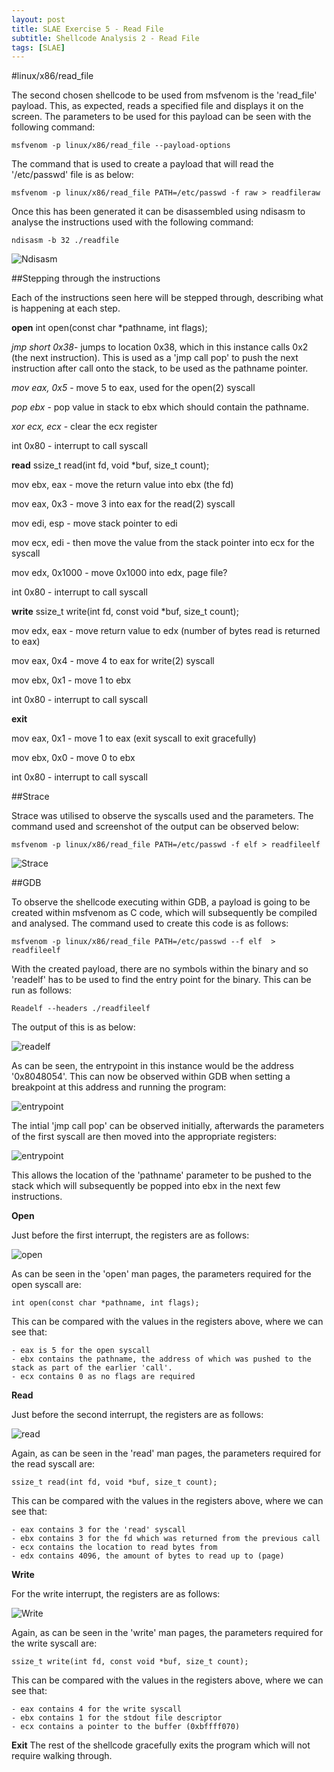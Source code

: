 ```yaml
---
layout: post
title: SLAE Exercise 5 - Read File
subtitle: Shellcode Analysis 2 - Read File
tags: [SLAE]
---
```


#linux/x86/read_file

The second chosen shellcode to be used from msfvenom is the 'read_file' payload. This, as expected, reads a specified file and displays it on the screen. The parameters to be used for this payload can be seen with the following command:

	msfvenom -p linux/x86/read_file --payload-options
	
The command that is used to create a payload that will read the '/etc/passwd' file is as below:

	msfvenom -p linux/x86/read_file PATH=/etc/passwd -f raw > readfileraw

Once this has been generated it can be disassembled using ndisasm to analyse the instructions used with the following command:

	ndisasm -b 32 ./readfile

![Ndisasm](https://raw.githubusercontent.com/14Deep/14deep.github.io/master/_posts/Images/EX5/part2/Ndisasm.png)

##Stepping through the instructions

Each of the instructions seen here will be stepped through, describing what is happening at each step. 



**open**  int open(const char *pathname, int flags);

*jmp short 0x38*- jumps to location 0x38, which in this instance calls 0x2 (the next instruction). This is used as a 'jmp call pop' to push the next instruction after call onto the stack, to be used as the pathname pointer.

*mov eax, 0x5* - move 5 to eax, used for the open(2) syscall

*pop ebx* - pop value in stack to ebx which should contain the pathname. 

*xor ecx, ecx* - clear the ecx register 

int 0x80 - interrupt to call syscall



**read**  ssize_t read(int fd, void *buf, size_t count);

mov ebx, eax - move the return value into ebx (the fd)

mov eax, 0x3 - move 3 into eax for the read(2) syscall

mov edi, esp - move stack pointer to edi

mov ecx, edi - then move the value from the stack pointer into ecx for the syscall

mov edx, 0x1000 - move 0x1000 into edx, page file? 

int 0x80 - interrupt to call syscall


 
**write**  ssize_t write(int fd, const void *buf, size_t count);

mov edx, eax - move return value to edx (number of bytes read is returned to eax)

mov eax, 0x4 - move 4 to eax for write(2) syscall

mov ebx, 0x1 - move 1 to ebx

int 0x80 - interrupt to call syscall



**exit**

mov eax, 0x1 - move 1 to eax (exit syscall to exit gracefully)

mov ebx, 0x0 - move 0 to ebx

int 0x80 - interrupt to call syscall




##Strace

Strace was utilised to observe the syscalls used and the parameters. The command used and screenshot of the output can be observed below:

	msfvenom -p linux/x86/read_file PATH=/etc/passwd -f elf > readfileelf

![Strace](https://raw.githubusercontent.com/14Deep/14deep.github.io/master/_posts/Images/EX5/part2/strace.png)


##GDB

To observe the shellcode executing within GDB, a payload is going to be created within msfvenom as C code, which will subsequently be compiled and analysed. The command used to create this code is as follows:

	msfvenom -p linux/x86/read_file PATH=/etc/passwd --f elf  > readfileelf

With the created payload, there are no symbols within the binary and so 'readelf' has to be used to find the entry point for the binary. This can be run as follows:

	Readelf --headers ./readfileelf

The output of this is as below:

![readelf](https://raw.githubusercontent.com/14Deep/14deep.github.io/master/_posts/Images/EX5/part2/readelf.png)

As can be seen, the entrypoint in this instance would be the address '0x8048054'. This can now be observed within GDB when setting a breakpoint at this address and running the program:

![entrypoint](https://raw.githubusercontent.com/14Deep/14deep.github.io/master/_posts/Images/EX5/part2/entrypoint.png)

The intial 'jmp call pop' can be observed initially, afterwards the parameters of the first syscall are then moved into the appropriate registers:

![entrypoint](https://raw.githubusercontent.com/14Deep/14deep.github.io/master/_posts/Images/EX5/part2/jmpcallpop.png)

This allows the location of the 'pathname' parameter to be pushed to the stack which will subsequently be popped into ebx in the next few instructions. 


**Open**

Just before the first interrupt, the registers are as follows:

![open](https://raw.githubusercontent.com/14Deep/14deep.github.io/master/_posts/Images/EX5/part2/openregisters.png)

As can be seen in the 'open' man pages, the parameters required for the open syscall are:

	int open(const char *pathname, int flags);

This can be compared with the values in the registers above, where we can see that:

	- eax is 5 for the open syscall
	- ebx contains the pathname, the address of which was pushed to the stack as part of the earlier 'call'.
	- ecx contains 0 as no flags are required


**Read**

Just before the second interrupt, the registers are as follows:

![read](https://raw.githubusercontent.com/14Deep/14deep.github.io/master/_posts/Images/EX5/part2/readregisters.png)

Again, as can be seen in the 'read' man pages, the parameters required for the read syscall are:

	ssize_t read(int fd, void *buf, size_t count);

This can be compared with the values in the registers above, where we can see that:

	- eax contains 3 for the 'read' syscall
	- ebx contains 3 for the fd which was returned from the previous call
	- ecx contains the location to read bytes from 
	- edx contains 4096, the amount of bytes to read up to (page)
	
**Write**

For the write interrupt, the registers are as follows:

![Write](https://raw.githubusercontent.com/14Deep/14deep.github.io/master/_posts/Images/EX5/part2/writeregisters.png)

Again, as can be seen in the 'write' man pages, the parameters required for the write syscall are:

	ssize_t write(int fd, const void *buf, size_t count);
	
This can be compared with the values in the registers above, where we can see that:

	- eax contains 4 for the write syscall
	- ebx contains 1 for the stdout file descriptor 
	- ecx contains a pointer to the buffer (0xbffff070)


**Exit**
The rest of the shellcode gracefully exits the program which will not require walking through. 









